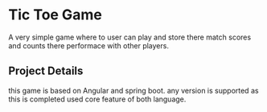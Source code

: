 # Tic Toe Game

A very simple game where to user can play and store there match scores and counts there performace with other players. 

## Project Details

this game is based on Angular and spring boot. any version is supported as this is completed used core feature of both language.
